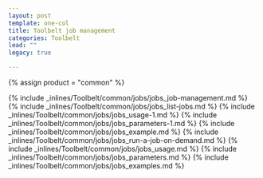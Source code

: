 ```yaml
---
layout: post
template: one-col
title: Toolbelt job management
categories: Toolbelt
lead: ""
legacy: true

---
```

{% assign product = "common" %}

{% include _inlines/Toolbelt/common/jobs/jobs_job-management.md %}
{% include _inlines/Toolbelt/common/jobs/jobs_list-jobs.md %}
{% include _inlines/Toolbelt/common/jobs/jobs_usage-1.md %}
{% include _inlines/Toolbelt/common/jobs/jobs_parameters-1.md %}
{% include _inlines/Toolbelt/common/jobs/jobs_example.md %}
{% include _inlines/Toolbelt/common/jobs/jobs_run-a-job-on-demand.md %}
{% include _inlines/Toolbelt/common/jobs/jobs_usage.md %}
{% include _inlines/Toolbelt/common/jobs/jobs_parameters.md %}
{% include _inlines/Toolbelt/common/jobs/jobs_examples.md %}
